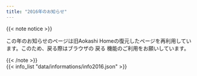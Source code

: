 ```yaml
---
title: "2016年のお知らせ"
---
```

{{< note notice >}}
<p>この年のお知らせのページは旧Aokashi Homeの復元したページを再利用しています。このため、戻る際はブラウザの 戻る 機能のご利用をお願いしています。</p>
{{< /note >}}

<div>
{{< info_list "data/informations/info2016.json" >}}
</div>
